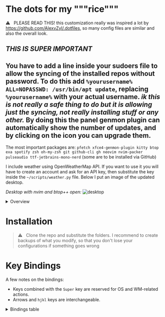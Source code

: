 # The dots for my """rice"""
⚠️ &nbsp; PLEASE READ THIS! this customization really was inspired a lot by https://github.com/AlexvZyl/.dotfiles, so many config files are similar and also the overall look.

***THIS IS SUPER IMPORTANT***
----------------------------------------
You have to add a line inside your sudoers file to allow the syncing of the installed repos without password. To do this add
`%yourusername% ALL=NOPASSWD: /usr/bin/apt update`, replacing `%yourusername%` with your actual username. *ik this is not really a safe thing to do but it is allowing just the syncing, not really installing stuff or any other.*
By doing this the panel genmon plugin can automatically show the number of updates, and by clicking on the icon you can upgrade them.
----------------------------------------

The most important packages are:
`pfetch xfce4-genmon-plugin kitty btop exa spotify zsh oh-my-zsh git github-cli gh neovim nvim-packer pulseaudio ttf-jetbrains-mono-nerd` (some are to be installed via GitHub)

I include weather using OpenWeatherMap API. If you want to use it you will have to create an account and ask for an API key, then substitute the key inside the `~/scripts/weather.py` file.
Below I put an image of the updated desktop.

*Desktop with nvim and btop++ open:*
![desktop](https://github.com/user-attachments/assets/dffaf98a-92e1-412e-9e4e-e0c3b8d4e751)

<details>

<summary>Overview</summary>

</br>

</details>

# Installation

> ⚠️ &nbsp; Clone the repo and substitute the folders. I recommend to create backups of what you modify, so that you don't lose your configurations if something goes wrong

# Key Bindings

A few notes on the bindings:

- Keys combined with the `Super` key are reserved for OS and WM-related actions.  
- Arrows and `hjkl` keys are interchangeable.

<details>

<summary>Bindings table</summary>

</br>

|  Binding  |  Action   |
| :-------: | :-------: |
| Super + d | File manager (yazi) |
| Super + t | Terminal |
| Super + n | Neovim |
| Super + b | BTop++ |
| Super + Shift + Arrow | Move window between workspaces |
| Super + Number | Go to workspace |
| Super + w | Web browser |

</details>
